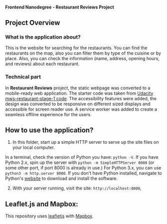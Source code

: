 #### Frontend Nanodegree - Restaurant Reviews Project

## Project Overview

### What is the application about?
This is the website for searching for the restaurants. You can find the restaurants on the map, also you can filter them by type of the cuisine or by place. Also, you can check the information (name, address, opening hours, and reviews) about each restaurant.

### Technical part
In **Restaurant Reviews** project, the static webpage was converted to a mobile-ready web application. The starter code was taken from [Udacity mws-restaurant-stage-1 code](https://github.com/udacity/mws-restaurant-stage-1). The accessibility features were added, the design was converted to be responsive on different sized displays and accessible for screen reader use. A service worker was added to create a seamless offline experience for the users.

## How to use the application?

1. In this folder, start up a simple HTTP server to serve up the site files on your local computer. 

In a terminal, check the version of Python you have: `python -V`. If you have Python 2.x, spin up the server with `python -m SimpleHTTPServer 8000` (or some other port, if port 8000 is already in use.) For Python 3.x, you can use `python3 -m http.server 8000`. If you don't have Python installed, navigate to Python's [website](https://www.python.org/) to download and install the software.

2. With your server running, visit the site: `http://localhost:8000`, 

## Leaflet.js and Mapbox:

This repository uses [leafletjs](https://leafletjs.com/) with [Mapbox](https://www.mapbox.com/).

